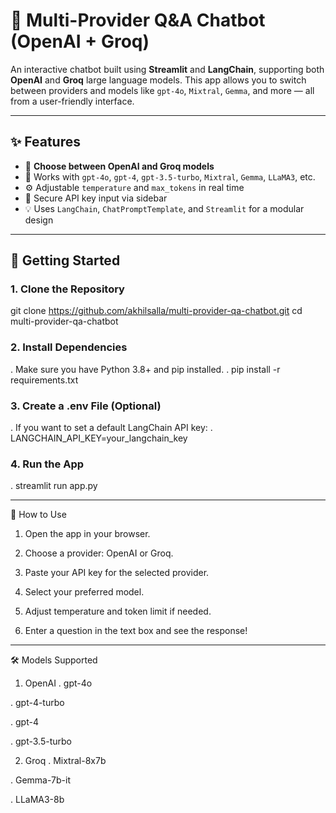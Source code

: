 # 🔮 Multi-Provider Q&A Chatbot (OpenAI + Groq)

An interactive chatbot built using **Streamlit** and **LangChain**, supporting both **OpenAI** and **Groq** large language models. This app allows you to switch between providers and models like `gpt-4o`, `Mixtral`, `Gemma`, and more — all from a user-friendly interface.

---

## ✨ Features

- 🔁 **Choose between OpenAI and Groq models**
- 🧠 Works with `gpt-4o`, `gpt-4`, `gpt-3.5-turbo`, `Mixtral`, `Gemma`, `LLaMA3`, etc.
- ⚙️ Adjustable `temperature` and `max_tokens` in real time
- 🔐 Secure API key input via sidebar
- 💡 Uses `LangChain`, `ChatPromptTemplate`, and `Streamlit` for a modular design

---

## 🚀 Getting Started

### 1. Clone the Repository
git clone https://github.com/akhilsalla/multi-provider-qa-chatbot.git
cd multi-provider-qa-chatbot

### 2. Install Dependencies
. Make sure you have Python 3.8+ and pip installed.
. pip install -r requirements.txt

### 3. Create a .env File (Optional)
. If you want to set a default LangChain API key:
. LANGCHAIN_API_KEY=your_langchain_key

### 4. Run the App
. streamlit run app.py

---

🧪 How to Use
1. Open the app in your browser.

2. Choose a provider: OpenAI or Groq.

3. Paste your API key for the selected provider.

4. Select your preferred model.

5. Adjust temperature and token limit if needed.

6. Enter a question in the text box and see the response!

---

🛠️ Models Supported
1. OpenAI
. gpt-4o

. gpt-4-turbo

. gpt-4

. gpt-3.5-turbo

2. Groq
. Mixtral-8x7b

. Gemma-7b-it

. LLaMA3-8b
